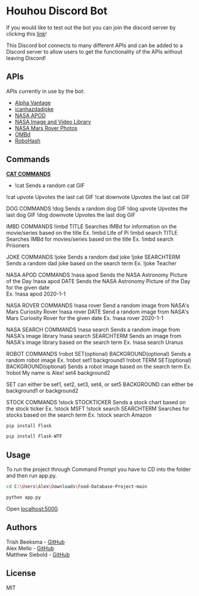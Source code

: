 # Houhou Discord Bot
If you would like to test out the bot you can join the discord server by clicking this [link]! 

This Discord bot connects to many different APIs and can be added to a Discord server to allow users to get the functionality of the APIs without leaving Discord!

## APIs
APIs currently in use by the bot:
* [Alpha Vantage]
* [icanhazdadjoke]
* [NASA APOD]
* [NASA Image and Video Library]
* [NASA Mars Rover Photos]
* [OMBd]
* [RoboHash]

## Commands
__<ins>CAT COMMANDS</ins>__
* !cat
Sends a random cat GIF

!cat upvote
Upvotes the last cat GIF
!cat downvote
Upvotes the last cat GIF
 
DOG COMMANDS
!dog
Sends a random dog GIF
!dog upvote
Upvotes the last dog GIF
!dog downvote
Upvotes the last dog GIF
 
IMBD COMMANDS
!imbd TITLE
Searches IMBd for information on the movie/series based on the title
Ex. !imbd Life of Pi
!imbd search TITLE
Searches IMBd for movies/series based on the title
Ex. !imbd search Prisoners
 
JOKE COMMANDS
!joke
Sends a random dad joke
!joke SEARCHTERM
Sends a random dad joke based on the search term
Ex. !joke Teacher
 
NASA APOD COMMANDS
!nasa apod
Sends the NASA Astronomy Picture of the Day
!nasa apod DATE
Sends the NASA Astronomy Picture of the Day for the given date\
Ex. !nasa apod 2020-1-1
 
NASA ROVER COMMANDS
!nasa rover
Send a random image from NASA's Mars Curiosity Rover
!nasa rover DATE
Send a random image from NASA's Mars Curiosity Rover for the given date
Ex. !nasa rover 2020-1-1
 
NASA SEARCH COMMANDS
!nasa search
Sends a random image from NASA's image library
!nasa search SEARCHTERM
Sends an image from NASA's image library based on the search term
Ex. !nasa search Uranus
 
ROBOT COMMANDS
!robot SET(optional) BACKGROUND(optional)
Sends a random robot image
Ex. !robot set1 background1
!robot TERM SET(optional) BACKGROUND(optional)
Sends a robot image based on the search term
Ex. !robot My name is Alex! set4 background2

SET can either be set1, set2, set3, set4, or set5
BACKGROUND can either be background1 or background2
 
STOCK COMMANDS
!stock STOCKTICKER
Sends a stock chart based on the stock ticker
Ex. !stock MSFT
!stock search SEARCHTERM
Searches for stocks based on the search term
Ex. !stock search Amazon

```sh
pip install Flask
```

```sh
pip install Flask-WTF
```



## Usage
To run the project through Command Prompt you have to CD into the folder and then run app.py.

```sh
cd C:\Users\Alex\Downloads\Food-Database-Project-main
```

```sh
python app.py
```

Open [localhost:5000](http://localhost:5000/).



## Authors
Trish Beeksma - [GitHub](https://github.com/TrishRB)\
Alex Mello - [GitHub](https://github.com/Alex-E-Mello)\
Matthew Siebold - [GitHub](https://github.com/DorkCube)



## License
MIT







[//]: # (These are reference links used in the body of this note and get stripped out when the markdown processor does its job. There is no need to format nicely because it shouldn't be seen. Thanks SO - http://stackoverflow.com/questions/4823468/store-comments-in-markdown-syntax)

   [link]: <https://discord.gg/JYxbQKkB>
   
   [Alpha Vantage]: <https://www.alphavantage.co/documentation/>
   [icanhazdadjoke]: <https://icanhazdadjoke.com/api>
   [NASA APOD]: <https://api.nasa.gov/>
   [NASA Image and Video Library]: <https://images.nasa.gov/docs/images.nasa.gov_api_docs.pdf>
   [NASA Mars Rover Photos]: <https://github.com/chrisccerami/mars-photo-api>
   [OMBd]: <http://www.omdbapi.com/>
   [RoboHash]: <https://github.com/e1ven/Robohash>
